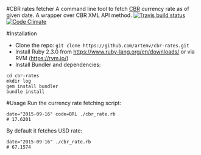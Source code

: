 #CBR rates fetcher
A command line tool to fetch [CBR](http://cbr.ru) currency rate as of given date. A wrapper over CBR XML API method.
[![Travis build status](http://img.shields.io/travis/artemv/cbr-rates.svg?style=flat)](https://travis-ci.org/artemv/cbr-rates)
[![Code Climate](https://codeclimate.com/github/artemv/cbr-rates/badges/gpa.svg)](https://codeclimate.com/github/artemv/cbr-rates)

#Installation
* Clone the repo: `git clone https://github.com/artemv/cbr-rates.git`
* Install Ruby 2.3.0 from https://www.ruby-lang.org/en/downloads/ or via RVM (https://rvm.io/)
* Install Bundler and dependencies:
```
cd cbr-rates
mkdir log
gem install bundler
bundle install
```

#Usage
Run the currency rate fetching script:
```
date="2015-09-16" code=BRL ./cbr_rate.rb
# 17.6201
```

By default it fetches USD rate:
```
date="2015-09-16" ./cbr_rate.rb
# 67.1574
```

